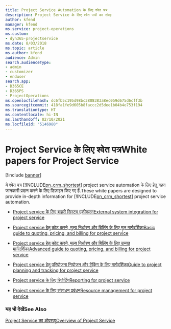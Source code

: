```yaml
---
title: Project Service Automation के लिए श्वेत पत्र
description: Project Service के लिए श्वेत पत्रों का संग्रह
author: kfend
manager: kfend
ms.service: project-operations
ms.custom:
- dyn365-projectservice
ms.date: 8/03/2018
ms.topic: article
ms.author: kfend
audience: Admin
search.audienceType:
- admin
- customizer
- enduser
search.app:
- D365CE
- D365PS
- ProjectOperations
ms.openlocfilehash: dc6fb5c195d98bc3808383a8ec059d675d6cff3b
ms.sourcegitcommit: 418fa1fe9d605b8faccc2d5dee1b04b4e753f194
ms.translationtype: HT
ms.contentlocale: hi-IN
ms.lasthandoff: 02/10/2021
ms.locfileid: "5146980"
---
```

# <a name="white-papers-for-project-service"></a><span data-ttu-id="331ef-103">Project Service के लिए श्वेत पत्र</span><span class="sxs-lookup"><span data-stu-id="331ef-103">White papers for Project Service</span></span>

[!include [banner](../includes/psa-now-project-operations.md)]

<span data-ttu-id="331ef-104">ये श्वेत पत्र [!INCLUDE[pn_crm_shortest](../includes/pn-crm-shortest.md)] project service automation के लिए हेतु गहन जानकारी प्रदान करने के लिए डिज़ाइन किए गए हैं.</span><span class="sxs-lookup"><span data-stu-id="331ef-104">These white papers are designed to provide in-depth information for [!INCLUDE[pn_crm_shortest](../includes/pn-crm-shortest.md)] project service automation.</span></span>

-   [<span data-ttu-id="331ef-105">Project service के लिए बाहरी सिस्टम एकीकरण</span><span class="sxs-lookup"><span data-stu-id="331ef-105">External system integration for project service</span></span>](https://go.microsoft.com/fwlink/?LinkId=825445)

-   [<span data-ttu-id="331ef-106">Project service हेतु कोट करने, मूल्य निर्धारण और बिलिंग के लिए मूल मार्गदर्शिका</span><span class="sxs-lookup"><span data-stu-id="331ef-106">Basic guide to quoting, pricing, and billing for project service</span></span>](https://go.microsoft.com/fwlink/?LinkId=825241)

-   [<span data-ttu-id="331ef-107">Project service हेतु कोट करने, मूल्य निर्धारण और बिलिंग के लिए उन्‍नत मार्गदर्शिका</span><span class="sxs-lookup"><span data-stu-id="331ef-107">Advanced guide to quoting, pricing, and billing for project service</span></span>](https://go.microsoft.com/fwlink/?LinkId=825242)

-   [<span data-ttu-id="331ef-108">Project service हेतु परियोजना नियोजन और ट्रैकिंग के लिए मार्गदर्शिका</span><span class="sxs-lookup"><span data-stu-id="331ef-108">Guide to project planning and tracking for project service</span></span>](https://go.microsoft.com/fwlink/?LinkId=825243)

-   [<span data-ttu-id="331ef-109">Project service के लिए रिपोर्टिंग</span><span class="sxs-lookup"><span data-stu-id="331ef-109">Reporting for project service</span></span>](https://go.microsoft.com/fwlink/?LinkId=825446)

-   [<span data-ttu-id="331ef-110">Project service के लिए संसाधन प्रबंधन</span><span class="sxs-lookup"><span data-stu-id="331ef-110">Resource management for project service</span></span>](https://go.microsoft.com/fwlink/?LinkId=825244)

### <a name="see-also"></a><span data-ttu-id="331ef-111">यह भी देखें</span><span class="sxs-lookup"><span data-stu-id="331ef-111">See Also</span></span>
 [<span data-ttu-id="331ef-112">Project Service का ओवरव्यू</span><span class="sxs-lookup"><span data-stu-id="331ef-112">Overview of Project Service</span></span>](../psa/overview.md)

